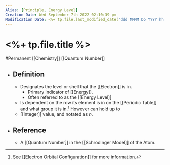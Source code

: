 ```yaml
---
Alias: [Principle, Energy Level]
Creation Date: Wed September 7th 2022 02:10:39 pm 
Modification Date: <%+ tp.file.last_modified_date("ddd MMMM Do YYYY hh:mm:ss a") %>
---
```

# <%+ tp.file.title %>
#Permanent [[Chemistry]] [[Quantum Number]]

- ## Definition
	- Designates the level or shell that the [[Electron]] is in.
		- Primary indicator of [[Energy]].
		- Often referred to as the [[Energy Level]]
	- Is dependent on the row its element is in on the [[Periodic Table]] and what group it is in.[^1] However can hold up to 
	- [[Integer]] value, and notated as $n$.
- ## Reference
	- A [[Quantum Number]] in the [[Schrodinger Model]] of the Atom.

[^1]: See [[Electron Orbital Configuration]] for more information.